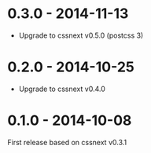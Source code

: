 # 0.3.0 - 2014-11-13

- Upgrade to cssnext v0.5.0 (postcss 3)

# 0.2.0 - 2014-10-25

- Upgrade to cssnext v0.4.0

# 0.1.0 - 2014-10-08

First release based on cssnext v0.3.1
